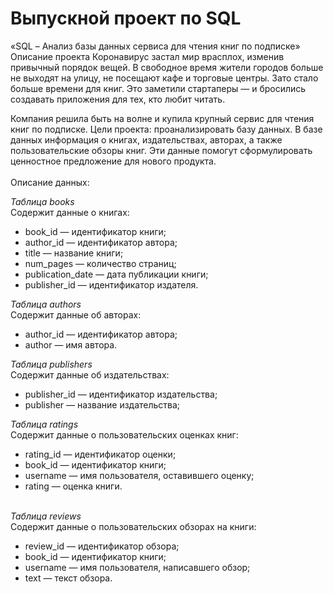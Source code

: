 # Выпускной проект по SQL
«SQL – Анализ базы данных сервиса для чтения книг по подписке»
Описание проекта
Коронавирус застал мир врасплох, изменив привычный порядок вещей. В свободное время жители городов больше не выходят на улицу, не посещают кафе и торговые центры. Зато стало больше времени для книг. Это заметили стартаперы — и бросились создавать приложения для тех, кто любит читать.


Компания решила быть на волне и купила крупный сервис для чтения книг по подписке.
Цели проекта: проанализировать базу данных. В базе данных информация о книгах, издательствах, авторах, а также пользовательские обзоры книг. Эти данные помогут сформулировать ценностное предложение для нового продукта.<br><br>
Описание данных:<br>

*Таблица books*<br>
Содержит данные о книгах:<br>
- book_id — идентификатор книги;<br>
- author_id — идентификатор автора;<br>
- title — название книги;<br>
- num_pages — количество страниц;<br>
- publication_date — дата публикации книги;<br>
- publisher_id — идентификатор издателя.<br>

*Таблица authors* <br>
Содержит данные об авторах: <br>
- author_id — идентификатор автора; <br>
- author — имя автора. <br>

*Таблица publishers* <br>
Содержит данные об издательствах:<br>
- publisher_id — идентификатор издательства;<br>
- publisher — название издательства;<br>

*Таблица ratings*<br>
Содержит данные о пользовательских оценках книг:<br>
- rating_id — идентификатор оценки;<br>
- book_id — идентификатор книги;<br>
- username — имя пользователя, оставившего оценку;<br>
- rating — оценка книги.<br><br>

*Таблица reviews*<br>
Содержит данные о пользовательских обзорах на книги:<br>

- review_id — идентификатор обзора;<br>
- book_id — идентификатор книги;<br>
- username — имя пользователя, написавшего обзор;<br>
- text — текст обзора.<br>
